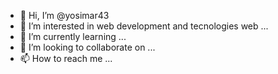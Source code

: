 - 👋 Hi, I’m @yosimar43
- 👀 I’m interested in web development and tecnologies web  ...
- 🌱 I’m currently learning ...
- 💞️ I’m looking to collaborate on ...
- 📫 How to reach me ...

<!---
yosimar43/yosimar43 is a ✨ special ✨ repository because its `README.md` (this file) appears on your GitHub profile.
You can click the Preview link to take a look at your changes.
--->
